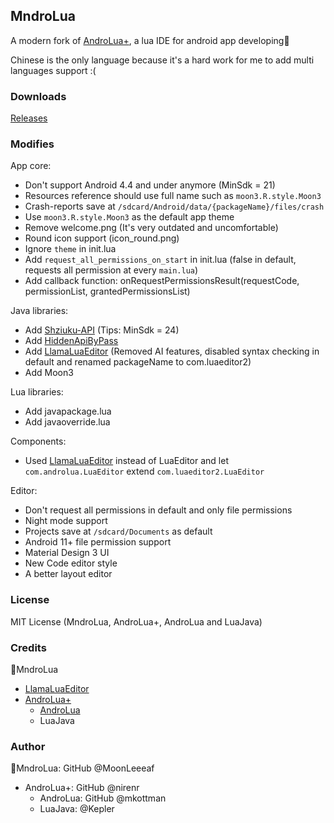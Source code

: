 ## MndroLua

A modern fork of [AndroLua+](https://github.com/nirenr/AndroLua_pro), a lua IDE for android app developing🌷

Chinese is the only language because it's a hard work for me to add multi languages support :(

### Downloads

[Releases](https://github.com/MoonLeeeaf/MndroLua/releases)

### Modifies

App core:
  - Don't support Android 4.4 and under anymore (MinSdk = 21)
  - Resources reference should use full name such as `moon3.R.style.Moon3`
  - Crash-reports save at `/sdcard/Android/data/{packageName}/files/crash`
  - Use `moon3.R.style.Moon3` as the default app theme
  - Remove welcome.png (It's very outdated and uncomfortable)
  - Round icon support (icon_round.png)
  - Ignore `theme` in init.lua
  - Add `request_all_permissions_on_start` in init.lua (false in default, requests all permission at every `main.lua`)
  - Add callback function: onRequestPermissionsResult(requestCode, permissionList, grantedPermissionsList)

Java libraries:
  - Add [Shziuku-API](https://github.com/RikkaApps/Shizuku-API) (Tips: MinSdk = 24)
  - Add [HiddenApiByPass](https://github.com/LSPosed/AndroidHiddenApiBypass)
  - Add [LlamaLuaEditor](https://github.com/nwdxlgzs/LlamaLuaEditor) (Removed AI features, disabled syntax checking in default and renamed packageName to com.luaeditor2)
  - Add Moon3

Lua libraries:
  - Add javapackage.lua
  - Add javaoverride.lua

Components:
  - Used [LlamaLuaEditor](https://github.com/nwdxlgzs/LlamaLuaEditor) instead of LuaEditor and let `com.androlua.LuaEditor` extend `com.luaeditor2.LuaEditor`

Editor:
  - Don't request all permissions in default and only file permissions
  - Night mode support
  - Projects save at `/sdcard/Documents` as default
  - Android 11+ file permission support
  - Material Design 3 UI
  - New Code editor style
  - A better layout editor

### License

MIT License (MndroLua, AndroLua+, AndroLua and LuaJava)

### Credits

🌷MndroLua
  - [LlamaLuaEditor](https://github.com/nwdxlgzs/LlamaLuaEditor)
  - [AndroLua+](https://github.com/nirenr/AndroLua_pro)
    - [AndroLua](https://github.com/mkottman/AndroLua)
    - LuaJava

### Author

🌷MndroLua: GitHub @MoonLeeeaf
  - AndroLua+: GitHub @nirenr
    - AndroLua: GitHub @mkottman
    - LuaJava: @Kepler
